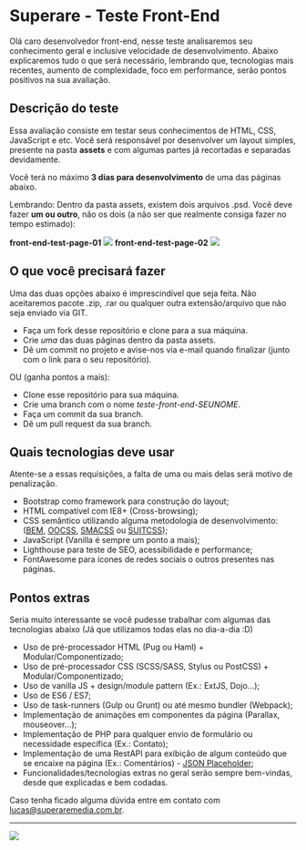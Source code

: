 # Superare - Teste Front-End

Olá caro desenvolvedor front-end, nesse teste analisaremos seu conhecimento geral e inclusive velocidade de desenvolvimento. Abaixo explicaremos tudo o que será necessário, lembrando que, tecnologias mais recentes, aumento de complexidade, foco em performance, serão pontos positivos na sua avaliação.

## Descrição do teste
Essa avaliação consiste em testar seus conhecimentos de HTML, CSS, JavaScript e etc. Você será responsável por desenvolver um layout simples, presente na pasta **assets** e com algumas partes já recortadas e separadas devidamente.

Você terá no máximo **3 dias para desenvolvimento** de uma das páginas abaixo.

Lembrando: Dentro da pasta assets, existem dois arquivos .psd. Você deve fazer **um ou outro**, não os dois (a não ser que realmente consiga fazer no tempo estimado):

**front-end-test-page-01**
[<img src="https://github.com/superarelucas/front-end-test/blob/master/assets/front-end-test-page-01.jpg?raw=true">]()
**front-end-test-page-02**
[<img src="https://github.com/superarelucas/front-end-test/blob/master/assets/front-end-test-page-02.jpg?raw=true">]()

## O que você precisará fazer
Uma das duas opções abaixo é imprescindível que seja feita. Não aceitaremos pacote .zip, .rar ou qualquer outra extensão/arquivo que não seja enviado via GIT.

* Faça um fork desse repositório e clone para a sua máquina.
* Crie *uma* das duas páginas dentro da pasta assets.
* Dê um commit no projeto e avise-nos via e-mail quando finalizar (junto com o link para o seu repositório).

OU (ganha pontos a mais):

* Clone esse repositório para sua máquina.
* Crie uma branch com o nome *teste-front-end-SEUNOME*.
* Faça um commit da sua branch.
* Dê um pull request da sua branch.

## Quais tecnologias deve usar
Atente-se a essas requisições, a falta de uma ou mais delas será motivo de penalização.

* Bootstrap como framework para construção do layout;
* HTML compatível com IE8+ (Cross-browsing);
* CSS semântico utilizando alguma metodologia de desenvolvimento: ([BEM](http://getbem.com/introduction/), [OOCSS](http://oocss.org/), [SMACSS](https://smacss.com/) ou [SUITCSS](https://suitcss.github.io/));
* JavaScript (Vanilla é sempre um ponto a mais);
* Lighthouse para teste de SEO, acessibilidade e performance;
* FontAwesome para ícones de redes sociais o outros presentes nas páginas.

## Pontos extras
Seria muito interessante se você pudesse trabalhar com algumas das tecnologias abaixo (Já que utilizamos todas elas no dia-a-dia :D)

* Uso de pré-processador HTML (Pug ou Haml) + Modular/Componentizado;
* Uso de pré-processador CSS (SCSS/SASS, Stylus ou PostCSS) + Modular/Componentizado;
* Uso de vanilla JS + design/module pattern (Ex.: ExtJS, Dojo...);
* Uso de ES6 / ES7;
* Uso de task-runners (Gulp ou Grunt) ou até mesmo bundler (Webpack);
* Implementação de animações em componentes da página (Parallax, mouseover...);
* Implementação de PHP para qualquer envio de formulário ou necessidade específica (Ex.: Contato);
* Implementação de uma RestAPI para exibição de algum conteúdo que se encaixe na página (Ex.: Comentários) - [JSON Placeholder](https://jsonplaceholder.typicode.com/);
* Funcionalidades/tecnologias extras no geral serão sempre bem-vindas, desde que explicadas e bem codadas.

Caso tenha ficado alguma dúvida entre em contato com [lucas@superaremedia.com.br](mailto:lucas@superaremedia.com.br).

---

[<img src="http://superaremedia.com.br/img/Logo_Superare.png">](http://superaremedia.com.br/)
